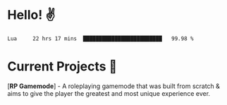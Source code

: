 # Hello! ✌️

<!--START_SECTION:waka-->
```text
Lua     22 hrs 17 mins  █████████████████████████   99.98 % 
```
<!--END_SECTION:waka-->

# Current Projects 🎨
[**RP Gamemode**] - A roleplaying gamemode that was built from scratch & aims to give the player the greatest and most unique experience ever.
